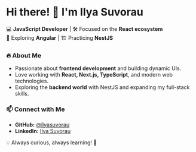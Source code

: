 # Hi there! 👋 I'm Ilya Suvorau

💻 **JavaScript Developer** | 🛠️ Focused on the **React ecosystem**  
🚀 Exploring **Angular** | 🏗️ Practicing **NestJS**  

### 🔥 About Me  
- Passionate about **frontend development** and building dynamic UIs.  
- Love working with **React, Next.js, TypeScript**, and modern web technologies.  
- Exploring the **backend world** with NestJS and expanding my full-stack skills.  

### 📫 Connect with Me  
- **GitHub:** [@ilyasuvorau](https://github.com/ilyasuvorau)  
- **LinkedIn:** [Ilya Suvorau](https://www.linkedin.com/in/ilya-suvorau-9a668647/)

💡 Always curious, always learning! 🚀  
<!---
ilyasuvorau/ilyasuvorau is a ✨ special ✨ repository because its `README.md` (this file) appears on your GitHub profile.
You can click the Preview link to take a look at your changes.
--->
